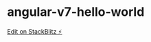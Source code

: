 # angular-v7-hello-world

[Edit on StackBlitz ⚡️](https://stackblitz.com/edit/angular-v7-hello-world)